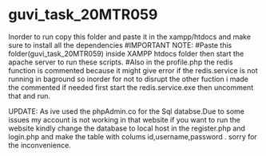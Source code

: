 # guvi_task_20MTR059

Inorder to run copy this folder and paste it in the xampp/htdocs and make sure to install all the dependencies
#IMPORTANT NOTE: 
    #Paste this folder(guvi_task_20MTR059) inside XAMPP htdocs folder then start the apache server to run these scripts.
    #Also in the profile.php the redis function is commented because it might give error if the redis.service is not running in baground so inorder for not to disrupt the other fuction i made the commented if needed first start the redis.service.exe then uncomment that and run.

UPDATE:
As ive used the phpAdmin.co for the Sql databse.Due to some issues my account is not working in that website if you want to run the website kindly change the database to local host in the register.php and login.php and make the table with colums id,username,password .
sorry for the inconvenience.
